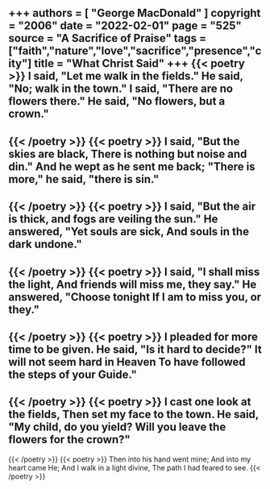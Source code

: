 +++
authors = [
  "George MacDonald"
]
copyright = "2006"
date = "2022-02-01"
page = "525"
source = "A Sacrifice of Praise"
tags = ["faith","nature","love","sacrifice","presence","city"]
title = "What Christ Said"
+++
{{< poetry >}}
I said, "Let me walk in the fields."
He said, "No; walk in the town."
I said, "There are no flowers there."
He said, "No flowers, but a crown."
----
{{< /poetry >}}
{{< poetry >}}
I said, "But the skies are black,
There is nothing but noise and din."
And he wept as he sent me back;
"There is more," he said, "there is sin."
----
{{< /poetry >}}
{{< poetry >}}
I said, "But the air is thick,
and fogs are veiling the sun."
He answered, "Yet souls are sick,
And souls in the dark undone."
----
{{< /poetry >}}
{{< poetry >}}
I said, "I shall miss the light,
And friends will miss me, they say."
He answered, "Choose tonight
If I am to miss you, or they."
----
{{< /poetry >}}
{{< poetry >}}
I pleaded for more time to be given.
He said, "Is it hard to decide?"
It will not seem hard in Heaven
To have followed the steps of your Guide."
----
{{< /poetry >}}
{{< poetry >}}
I cast one look at the fields,
Then set my face to the town.
He said, "My child, do you yield?
Will you leave the flowers for the crown?"
----
{{< /poetry >}}
{{< poetry >}}
Then into his hand went mine;
And into my heart came He;
And I walk in a light divine,
The path I had feared to see.
{{< /poetry >}}
